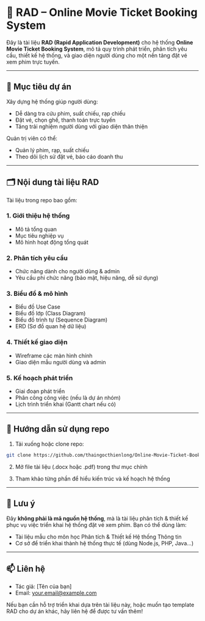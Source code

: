 # 📄 RAD – Online Movie Ticket Booking System

Đây là tài liệu **RAD (Rapid Application Development)** cho hệ thống **Online Movie Ticket Booking System**, mô tả quy trình phát triển, phân tích yêu cầu, thiết kế hệ thống, và giao diện người dùng cho một nền tảng đặt vé xem phim trực tuyến.

---

## 🎯 Mục tiêu dự án

Xây dựng hệ thống giúp người dùng:

* Dễ dàng tra cứu phim, suất chiếu, rạp chiếu
* Đặt vé, chọn ghế, thanh toán trực tuyến
* Tăng trải nghiệm người dùng với giao diện thân thiện

Quản trị viên có thể:

* Quản lý phim, rạp, suất chiếu
* Theo dõi lịch sử đặt vé, báo cáo doanh thu

---

## 🗂️ Nội dung tài liệu RAD

Tài liệu trong repo bao gồm:

### 1. **Giới thiệu hệ thống**

* Mô tả tổng quan
* Mục tiêu nghiệp vụ
* Mô hình hoạt động tổng quát

### 2. **Phân tích yêu cầu**

* Chức năng dành cho người dùng & admin
* Yêu cầu phi chức năng (bảo mật, hiệu năng, dễ sử dụng)

### 3. **Biểu đồ & mô hình**

* Biểu đồ Use Case
* Biểu đồ lớp (Class Diagram)
* Biểu đồ trình tự (Sequence Diagram)
* ERD (Sơ đồ quan hệ dữ liệu)

### 4. **Thiết kế giao diện**

* Wireframe các màn hình chính
* Giao diện mẫu người dùng và admin

### 5. **Kế hoạch phát triển**

* Giai đoạn phát triển
* Phân công công việc (nếu là dự án nhóm)
* Lịch trình triển khai (Gantt chart nếu có)

---

## 📎 Hướng dẫn sử dụng repo

1. Tải xuống hoặc clone repo:

```bash
git clone https://github.com/thaingocthienlong/Online-Movie-Ticket-Booking-System.git
```

2. Mở file tài liệu (.docx hoặc .pdf) trong thư mục chính

3. Tham khảo từng phần để hiểu kiến trúc và kế hoạch hệ thống

---

## 🧠 Lưu ý

Đây **không phải là mã nguồn hệ thống**, mà là tài liệu phân tích & thiết kế phục vụ việc triển khai hệ thống đặt vé xem phim. Bạn có thể dùng làm:

* Tài liệu mẫu cho môn học Phân tích & Thiết kế Hệ thống Thông tin
* Cơ sở để triển khai thành hệ thống thực tế (dùng Node.js, PHP, Java…)

---

## 📫 Liên hệ

* Tác giả: \[Tên của bạn]
* Email: [your.email@example.com](mailto:your.email@example.com)

Nếu bạn cần hỗ trợ triển khai dựa trên tài liệu này, hoặc muốn tạo template RAD cho dự án khác, hãy liên hệ để được tư vấn thêm!
